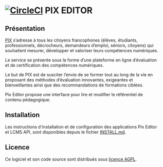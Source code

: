 [![CircleCI](https://circleci.com/gh/1024pix/pix-editor/tree/dev.svg?style=shield)](https://circleci.com/gh/1024pix/pix-editor) PIX EDITOR
===

Présentation
------------

[PIX](https://pix.fr) s’adresse à tous les citoyens francophones (élèves, étudiants, professionnels, décrocheurs, demandeurs d’emploi, séniors, citoyens) qui souhaitent mesurer, développer et valoriser leurs compétences numériques.

Le service se présente sous la forme d’une plateforme en ligne d’évaluation et de certification des compétences numériques.

Le but de PIX est de susciter l’envie de se former tout au long de la vie en proposant des méthodes d’évaluation innovantes, exigeantes et bienveillantes ainsi que des recommandations de formations ciblées.

Pix Editor propose une interface pour lire et modifier le référentiel de contenu pédagogique.


Installation
------------

Les instructions d'installation et de configuration des applications Pix Editor et LCMS API, sont disponibles depuis le fichier [INSTALL.md](INSTALL.md).

Licence
-------

Ce logiciel et son code source sont distribués sous [licence AGPL](https://www.gnu.org/licenses/why-affero-gpl.fr.html).
